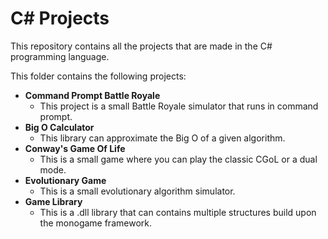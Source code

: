 # C# Projects

This repository contains all the projects that are made in the C# programming language.

This folder contains the following projects:<br>
 * **Command Prompt Battle Royale**
   * This project is a small Battle Royale simulator that runs in command prompt.
 * **Big O Calculator**
   * This library can approximate the Big O of a given algorithm.
 * **Conway's Game Of Life**
   * This is a small game where you can play the classic CGoL or a dual mode.
 * **Evolutionary Game**
   * This is a small evolutionary algorithm simulator.
 * **Game Library**
   * This is a .dll library that can contains multiple structures build upon the monogame framework.
